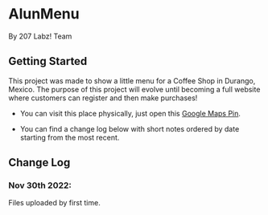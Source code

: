 # AlunMenu

By 207 Labz! Team

## Getting Started

This project was made to show a little menu for a Coffee Shop in Durango, Mexico.
The purpose of this project will evolve until becoming a full website where customers can register and then make purchases!

- You can visit this place physically, just open this [Google Maps Pin](https://goo.gl/maps/ngNBPVVHeRyDQvJT6).

- You can find a change log below with short notes ordered by date starting from the most recent.

## Change Log

### Nov 30th 2022:

Files uploaded by first time.